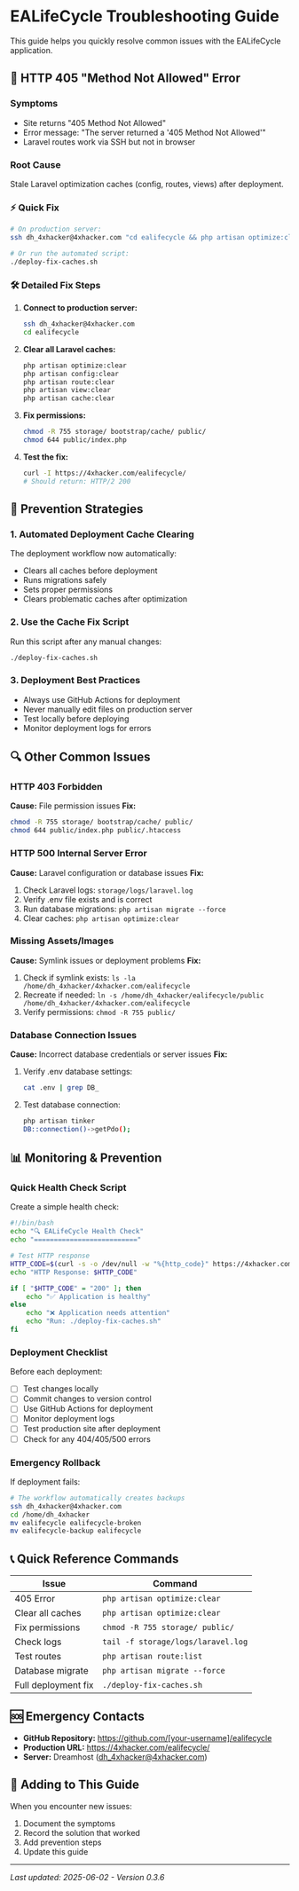 # EALifeCycle Troubleshooting Guide

This guide helps you quickly resolve common issues with the EALifeCycle application.

## 🚨 HTTP 405 "Method Not Allowed" Error

### Symptoms
- Site returns "405 Method Not Allowed" 
- Error message: "The server returned a '405 Method Not Allowed'"
- Laravel routes work via SSH but not in browser

### Root Cause
Stale Laravel optimization caches (config, routes, views) after deployment.

### ⚡ Quick Fix
```bash
# On production server:
ssh dh_4xhacker@4xhacker.com "cd ealifecycle && php artisan optimize:clear"

# Or run the automated script:
./deploy-fix-caches.sh
```

### 🛠️ Detailed Fix Steps

1. **Connect to production server:**
   ```bash
   ssh dh_4xhacker@4xhacker.com
   cd ealifecycle
   ```

2. **Clear all Laravel caches:**
   ```bash
   php artisan optimize:clear
   php artisan config:clear
   php artisan route:clear
   php artisan view:clear
   php artisan cache:clear
   ```

3. **Fix permissions:**
   ```bash
   chmod -R 755 storage/ bootstrap/cache/ public/
   chmod 644 public/index.php
   ```

4. **Test the fix:**
   ```bash
   curl -I https://4xhacker.com/ealifecycle/
   # Should return: HTTP/2 200
   ```

## 🔄 Prevention Strategies

### 1. Automated Deployment Cache Clearing
The deployment workflow now automatically:
- Clears all caches before deployment
- Runs migrations safely
- Sets proper permissions
- Clears problematic caches after optimization

### 2. Use the Cache Fix Script
Run this script after any manual changes:
```bash
./deploy-fix-caches.sh
```

### 3. Deployment Best Practices
- Always use GitHub Actions for deployment
- Never manually edit files on production server
- Test locally before deploying
- Monitor deployment logs for errors

## 🔍 Other Common Issues

### HTTP 403 Forbidden
**Cause:** File permission issues
**Fix:**
```bash
chmod -R 755 storage/ bootstrap/cache/ public/
chmod 644 public/index.php public/.htaccess
```

### HTTP 500 Internal Server Error
**Cause:** Laravel configuration or database issues
**Fix:**
1. Check Laravel logs: `storage/logs/laravel.log`
2. Verify .env file exists and is correct
3. Run database migrations: `php artisan migrate --force`
4. Clear caches: `php artisan optimize:clear`

### Missing Assets/Images
**Cause:** Symlink issues or deployment problems
**Fix:**
1. Check if symlink exists: `ls -la /home/dh_4xhacker/4xhacker.com/ealifecycle`
2. Recreate if needed: `ln -s /home/dh_4xhacker/ealifecycle/public /home/dh_4xhacker/4xhacker.com/ealifecycle`
3. Verify permissions: `chmod -R 755 public/`

### Database Connection Issues
**Cause:** Incorrect database credentials or server issues
**Fix:**
1. Verify .env database settings:
   ```bash
   cat .env | grep DB_
   ```
2. Test database connection:
   ```bash
   php artisan tinker
   DB::connection()->getPdo();
   ```

## 📊 Monitoring & Prevention

### Quick Health Check Script
Create a simple health check:
```bash
#!/bin/bash
echo "🔍 EALifeCycle Health Check"
echo "=========================="

# Test HTTP response
HTTP_CODE=$(curl -s -o /dev/null -w "%{http_code}" https://4xhacker.com/ealifecycle/)
echo "HTTP Response: $HTTP_CODE"

if [ "$HTTP_CODE" = "200" ]; then
    echo "✅ Application is healthy"
else
    echo "❌ Application needs attention"
    echo "Run: ./deploy-fix-caches.sh"
fi
```

### Deployment Checklist
Before each deployment:
- [ ] Test changes locally
- [ ] Commit changes to version control
- [ ] Use GitHub Actions for deployment
- [ ] Monitor deployment logs
- [ ] Test production site after deployment
- [ ] Check for any 404/405/500 errors

### Emergency Rollback
If deployment fails:
```bash
# The workflow automatically creates backups
ssh dh_4xhacker@4xhacker.com
cd /home/dh_4xhacker
mv ealifecycle ealifecycle-broken
mv ealifecycle-backup ealifecycle
```

## 📞 Quick Reference Commands

| Issue | Command |
|-------|---------|
| 405 Error | `php artisan optimize:clear` |
| Clear all caches | `php artisan optimize:clear` |
| Fix permissions | `chmod -R 755 storage/ public/` |
| Check logs | `tail -f storage/logs/laravel.log` |
| Test routes | `php artisan route:list` |
| Database migrate | `php artisan migrate --force` |
| Full deployment fix | `./deploy-fix-caches.sh` |

## 🆘 Emergency Contacts

- **GitHub Repository:** https://github.com/[your-username]/ealifecycle
- **Production URL:** https://4xhacker.com/ealifecycle/
- **Server:** Dreamhost (dh_4xhacker@4xhacker.com)

## 📝 Adding to This Guide

When you encounter new issues:
1. Document the symptoms
2. Record the solution that worked
3. Add prevention steps
4. Update this guide

---

*Last updated: 2025-06-02 - Version 0.3.6* 